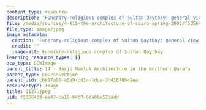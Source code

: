 ```yaml
---
content_type: resource
description: 'Funerary-religious complex of Sultan Qaytbay: general view of the mosque.'
file: /media/courses/4-615-the-architecture-of-cairo-spring-2002/f5356408ee47ce1064b76da80e529add_1127.jpeg
file_type: image/jpeg
image_metadata:
  caption: 'Funerary-religious complex of Sultan Qaytbay: general view of the mosque.'
  credit: ''
  image-alt: Funerary-religious complex of Sultan Qaytbay
learning_resource_types: []
ocw_type: OCWImage
parent_title: 14 - Burji Mamluk Architecture in the Northern Qarafa
parent_type: CourseSection
parent_uid: cbe17a06-a5a9-dd1a-1dce-3b41876bd2ea
resourcetype: Image
title: 1127.jpeg
uid: f5356408-ee47-ce10-64b7-6da80e529add
---
```


